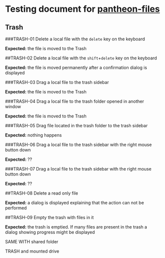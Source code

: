 # Testing document for [pantheon-files](lp:~jeremywootten/pantheon-files/fix-crash-when-trashing)

## Trash

###TRASH-01
Delete a local file with the `delete` key on the keyboard

**Expected:** the file is moved to the Trash

##TRASH-02
Delete a local file with the `shift`+`delete` key on the keyboard

**Expected:** the file is moved permanently after a confirmation dialog is displayed

###TRASH-03
Drag a local file to the trash sidebar

**Expected:** the file is moved to the Trash

###TRASH-04
Drag a local file to the trash folder opened in another window

**Expected:** the file is moved to the Trash

###TRASH-05
Drag file located in the trash folder to the trash sidebar

**Expected:** nothing happens

###TRASH-06
Drag a local file to the trash sidebar with the right mouse button down

**Expected:** ??

###TRASH-07
Drag a local file to the trash sidebar with the right mouse button down

**Expected:** ??

##TRASH-08
Delete a read only file 

**Expected:** a dialog is displayed explaining that the action can not be performed

##TRASH-09 
Empty the trash with files in it

**Expected:** the trash is emptied. If many files are present in the trash a dialog showing progress might be displayed

SAME WITH shared folder

TRASH and mounted drive
